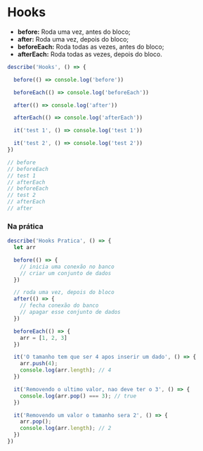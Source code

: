 # Hooks
- **before:** Roda uma vez, antes do bloco;
- **after:** Roda uma vez, depois do bloco;
- **beforeEach:** Roda todas as vezes, antes do bloco;
- **afterEach:** Roda todas as vezes, depois do bloco.

```jsx
describe('Hooks', () => {

  before(() => console.log('before'))

  beforeEach(() => console.log('beforeEach'))

  after(() => console.log('after'))

  afterEach(() => console.log('afterEach'))

  it('test 1', () => console.log('test 1'))

  it('test 2', () => console.log('test 2'))
})

// before
// beforeEach
// test 1
// afterEach
// beforeEach
// test 2
// afterEach
// after
```

### Na prática

```jsx
describe('Hooks Pratica', () => {
  let arr

  before(() => {
    // inicia uma conexão no banco
    // criar um conjunto de dados
  })

  // roda uma vez, depois do bloco
  after(() => {
    // fecha conexão do banco
    // apagar esse conjunto de dados
  })

  beforeEach(() => {
    arr = [1, 2, 3]
  })

  it('O tamanho tem que ser 4 apos inserir um dado', () => {
    arr.push(4);
    console.log(arr.length); // 4
  })

  it('Removendo o ultimo valor, nao deve ter o 3', () => {
    console.log(arr.pop() === 3); // true
  })

  it('Removendo um valor o tamanho sera 2', () => {
    arr.pop();
    console.log(arr.length); // 2
  })
})
```